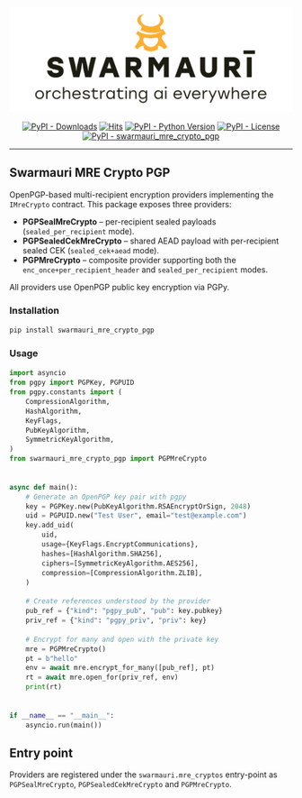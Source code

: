 ![Swarmauri Logo](https://github.com/swarmauri/swarmauri-sdk/blob/3d4d1cfa949399d7019ae9d8f296afba773dfb7f/assets/swarmauri.brand.theme.svg)

<p align="center">
    <a href="https://pypi.org/project/swarmauri_mre_crypto_pgp/">
        <img src="https://img.shields.io/pypi/dm/swarmauri_mre_crypto_pgp" alt="PyPI - Downloads"/></a>
    <a href="https://hits.sh/github.com/swarmauri/swarmauri-sdk/tree/master/pkgs/standards/swarmauri_mre_crypto_pgp/">
        <img alt="Hits" src="https://hits.sh/github.com/swarmauri/swarmauri-sdk/tree/master/pkgs/standards/swarmauri_mre_crypto_pgp.svg"/></a>
    <a href="https://pypi.org/project/swarmauri_mre_crypto_pgp/">
        <img src="https://img.shields.io/pypi/pyversions/swarmauri_mre_crypto_pgp" alt="PyPI - Python Version"/></a>
    <a href="https://pypi.org/project/swarmauri_mre_crypto_pgp/">
        <img src="https://img.shields.io/pypi/l/swarmauri_mre_crypto_pgp" alt="PyPI - License"/></a>
    <a href="https://pypi.org/project/swarmauri_mre_crypto_pgp/">
        <img src="https://img.shields.io/pypi/v/swarmauri_mre_crypto_pgp?label=swarmauri_mre_crypto_pgp&color=green" alt="PyPI - swarmauri_mre_crypto_pgp"/></a>
</p>

---

## Swarmauri MRE Crypto PGP

OpenPGP-based multi-recipient encryption providers implementing the
`IMreCrypto` contract. This package exposes three providers:

* **PGPSealMreCrypto** – per-recipient sealed payloads
  (`sealed_per_recipient` mode).
* **PGPSealedCekMreCrypto** – shared AEAD payload with per-recipient sealed
  CEK (`sealed_cek+aead` mode).
* **PGPMreCrypto** – composite provider supporting both the
  `enc_once+per_recipient_header` and `sealed_per_recipient` modes.

All providers use OpenPGP public key encryption via PGPy.

### Installation

```bash
pip install swarmauri_mre_crypto_pgp
```

### Usage

```python
import asyncio
from pgpy import PGPKey, PGPUID
from pgpy.constants import (
    CompressionAlgorithm,
    HashAlgorithm,
    KeyFlags,
    PubKeyAlgorithm,
    SymmetricKeyAlgorithm,
)
from swarmauri_mre_crypto_pgp import PGPMreCrypto


async def main():
    # Generate an OpenPGP key pair with pgpy
    key = PGPKey.new(PubKeyAlgorithm.RSAEncryptOrSign, 2048)
    uid = PGPUID.new("Test User", email="test@example.com")
    key.add_uid(
        uid,
        usage={KeyFlags.EncryptCommunications},
        hashes=[HashAlgorithm.SHA256],
        ciphers=[SymmetricKeyAlgorithm.AES256],
        compression=[CompressionAlgorithm.ZLIB],
    )

    # Create references understood by the provider
    pub_ref = {"kind": "pgpy_pub", "pub": key.pubkey}
    priv_ref = {"kind": "pgpy_priv", "priv": key}

    # Encrypt for many and open with the private key
    mre = PGPMreCrypto()
    pt = b"hello"
    env = await mre.encrypt_for_many([pub_ref], pt)
    rt = await mre.open_for(priv_ref, env)
    print(rt)


if __name__ == "__main__":
    asyncio.run(main())
```

## Entry point

Providers are registered under the `swarmauri.mre_cryptos` entry-point as
`PGPSealMreCrypto`, `PGPSealedCekMreCrypto` and `PGPMreCrypto`.


